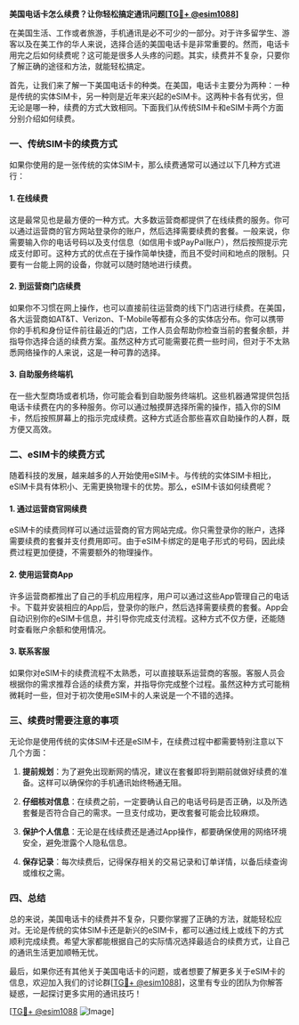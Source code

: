 **美国电话卡怎么续费？让你轻松搞定通讯问题[[TG💪+ @esim1088](https://t.me/s/esim1088)]**

在美国生活、工作或者旅游，手机通讯是必不可少的一部分。对于许多留学生、游客以及在美工作的华人来说，选择合适的美国电话卡是非常重要的。然而，电话卡用完之后如何续费呢？这可能是很多人头疼的问题。其实，续费并不复杂，只要你了解正确的途径和方法，就能轻松搞定。

首先，让我们来了解一下美国电话卡的种类。在美国，电话卡主要分为两种：一种是传统的实体SIM卡，另一种则是近年来兴起的eSIM卡。这两种卡各有优劣，但无论是哪一种，续费的方式大致相同。下面我们从传统SIM卡和eSIM卡两个方面分别介绍如何续费。

### 一、传统SIM卡的续费方式

如果你使用的是一张传统的实体SIM卡，那么续费通常可以通过以下几种方式进行：

#### 1. 在线续费
这是最常见也是最方便的一种方式。大多数运营商都提供了在线续费的服务。你可以通过运营商的官方网站登录你的账户，然后选择需要续费的套餐。一般来说，你需要输入你的电话号码以及支付信息（如信用卡或PayPal账户），然后按照提示完成支付即可。这种方式的优点在于操作简单快捷，而且不受时间和地点的限制。只要有一台能上网的设备，你就可以随时随地进行续费。

#### 2. 到运营商门店续费
如果你不习惯在网上操作，也可以直接前往运营商的线下门店进行续费。在美国，各大运营商如AT&T、Verizon、T-Mobile等都有众多的实体店分布。你可以携带你的手机和身份证件前往最近的门店，工作人员会帮助你检查当前的套餐余额，并指导你选择合适的续费方案。虽然这种方式可能需要花费一些时间，但对于不太熟悉网络操作的人来说，这是一种可靠的选择。

#### 3. 自助服务终端机
在一些大型商场或者机场，你可能会看到自助服务终端机。这些机器通常提供包括电话卡续费在内的多种服务。你可以通过触摸屏选择所需的操作，插入你的SIM卡，然后按照屏幕上的指示完成续费。这种方式适合那些喜欢自助操作的人群，既方便又高效。

### 二、eSIM卡的续费方式

随着科技的发展，越来越多的人开始使用eSIM卡。与传统的实体SIM卡相比，eSIM卡具有体积小、无需更换物理卡的优势。那么，eSIM卡该如何续费呢？

#### 1. 通过运营商官网续费
eSIM卡的续费同样可以通过运营商的官方网站完成。你只需登录你的账户，选择需要续费的套餐并支付费用即可。由于eSIM卡绑定的是电子形式的号码，因此续费过程更加便捷，不需要额外的物理操作。

#### 2. 使用运营商App
许多运营商都推出了自己的手机应用程序，用户可以通过这些App管理自己的电话卡。下载并安装相应的App后，登录你的账户，然后选择需要续费的套餐。App会自动识别你的eSIM卡信息，并引导你完成支付流程。这种方式不仅方便，还能随时查看账户余额和使用情况。

#### 3. 联系客服
如果你对eSIM卡的续费流程不太熟悉，可以直接联系运营商的客服。客服人员会根据你的需求推荐合适的续费方案，并指导你完成整个过程。虽然这种方式可能稍微耗时一些，但对于初次使用eSIM卡的人来说是一个不错的选择。

### 三、续费时需要注意的事项

无论你是使用传统的实体SIM卡还是eSIM卡，在续费过程中都需要特别注意以下几个方面：

1. **提前规划**：为了避免出现断网的情况，建议在套餐即将到期前就做好续费的准备。这样可以确保你的手机通讯始终畅通无阻。

2. **仔细核对信息**：在续费之前，一定要确认自己的电话号码是否正确，以及所选套餐是否符合自己的需求。一旦支付成功，更改套餐可能会比较麻烦。

3. **保护个人信息**：无论是在线续费还是通过App操作，都要确保使用的网络环境安全，避免泄露个人隐私信息。

4. **保存记录**：每次续费后，记得保存相关的交易记录和订单详情，以备后续查询或维权之需。

### 四、总结

总的来说，美国电话卡的续费并不复杂，只要你掌握了正确的方法，就能轻松应对。无论是传统的实体SIM卡还是新兴的eSIM卡，都可以通过线上或线下的方式顺利完成续费。希望大家都能根据自己的实际情况选择最适合的续费方式，让自己的通讯生活更加顺畅无忧。

最后，如果你还有其他关于美国电话卡的问题，或者想要了解更多关于eSIM卡的信息，欢迎加入我们的讨论群[[TG💪+ @esim1088](https://t.me/s/esim1088)]，这里有专业的团队为你解答疑惑，一起探讨更多实用的通讯技巧！

[[TG💪+ @esim1088](https://t.me/s/esim1088) ![Image](https://i.postimg.cc/4NQfJmqS/Snipaste-2025-05-13-00-14-12.png)]